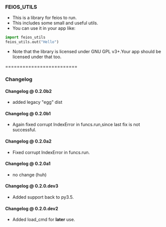 ### FEIOS_UTILS
* This is a library for feios to run.
* This includes some small and useful utils.
* You can use it in your app like:
```python
import feios_utils
feios_utils.out("Hello")
```
* Note that the library is licensed under GNU GPL v3+.Your app should be licensed under that too.

=========================

### Changelog
#### Changelog @ 0.2.0b2
* added legacy "egg" dist
#### Changelog @ 0.2.0b1
* Again fixed corrupt IndexError in funcs.run,since last fix is not successful.
#### Changelog @ 0.2.0a2
* Fixed corrupt IndexError in funcs.run.
#### Changelog @ 0.2.0a1
* no change (huh)
#### Changelog @ 0.2.0.dev3
* Added support back to py3.5.
#### Changelog @ 0.2.0.dev2
* Added load_cmd for **later** use.
